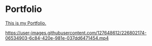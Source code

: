 # Portfolio

[This is my  Portfolio.](https://portfoliofinish.djinn08.repl.co/)



https://user-images.githubusercontent.com/127648612/226802174-06534903-6c84-420e-981e-037dd6471454.mp4

